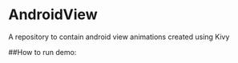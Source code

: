 # AndroidView
A repository to contain android view animations created using Kivy

##How to run demo:
